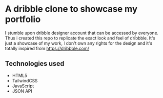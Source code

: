 # A dribble clone to showcase my portfolio
I stumble upon dribble designer account that can be accessed by everyone. Thus i created this repo to replicate the exact look and feel of dribbble. It's just a showcase of my work, I don't own any rights for the design and it's totally inspired from https://dribbble.com/

## Technologies used
- HTML5
- TailwindCSS
- JavaScript
- JSON API